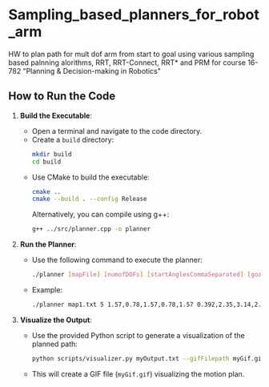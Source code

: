 # Sampling_based_planners_for_robot_arm
HW to plan path for mult dof arm from start to goal using various sampling based palnning alorithms, RRT, RRT-Connect, RRT* and PRM for course 16-782 "Planning &amp; Decision-making in Robotics"

## How to Run the Code

1. **Build the Executable**:
   - Open a terminal and navigate to the code directory.
   - Create a `build` directory:
     ```bash
     mkdir build
     cd build
     ```
   - Use CMake to build the executable:
     ```bash
     cmake ..
     cmake --build . --config Release
     ```
     Alternatively, you can compile using g++:
     ```bash
     g++ ../src/planner.cpp -o planner
     ```

2. **Run the Planner**:
   - Use the following command to execute the planner:
     ```bash
     ./planner [mapFile] [numofDOFs] [startAnglesCommaSeparated] [goalAnglesCommaSeparated] [whichPlanner] [outputFile]
     ```
   - Example:
     ```bash
     ./planner map1.txt 5 1.57,0.78,1.57,0.78,1.57 0.392,2.35,3.14,2.82,4.71 2 myOutput.txt
     ```

3. **Visualize the Output**:
   - Use the provided Python script to generate a visualization of the planned path:
     ```bash
     python scripts/visualizer.py myOutput.txt --gifFilepath myGif.gif
     ```
   - This will create a GIF file (`myGif.gif`) visualizing the motion plan.

